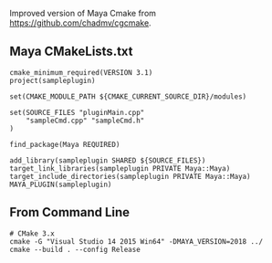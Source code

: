 Improved version of Maya Cmake from https://github.com/chadmv/cgcmake.


Maya CMakeLists.txt
-------------------
    cmake_minimum_required(VERSION 3.1)
    project(sampleplugin)

    set(CMAKE_MODULE_PATH ${CMAKE_CURRENT_SOURCE_DIR}/modules)

    set(SOURCE_FILES "pluginMain.cpp"
        "sampleCmd.cpp" "sampleCmd.h"
    )

    find_package(Maya REQUIRED)

    add_library(sampleplugin SHARED ${SOURCE_FILES})
    target_link_libraries(sampleplugin PRIVATE Maya::Maya)
    target_include_directories(sampleplugin PRIVATE Maya::Maya)
    MAYA_PLUGIN(sampleplugin)


From Command Line
-----------------
    # CMake 3.x
    cmake -G "Visual Studio 14 2015 Win64" -DMAYA_VERSION=2018 ../
    cmake --build . --config Release

